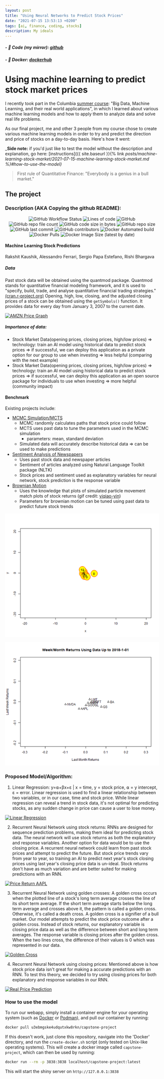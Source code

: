 ```yaml
---
layout: post
title: "Using Neural Networks to Predict Stock Prices"
date: "2021-07-15 13:53:13 +0200"
tags: [ai, finance, coding, stocks]
description: My ideals
---
```


##### - 🔨 Code (my mirror): [github](https://github.com/Ferryistaken/Capstone-mirror)
##### - 🐳 Docker: [dockerhub](https://hub.docker.com/r/u3ebmgske4udqutxkw8rkn/capstone-project)

# Using machine learning to predict stock market prices

I recently took part in the Columbia [summer course](https://precollege.sps.columbia.edu/highschool/online/courses/3-week/big-data-machine-learning-and-their-real-world-applications): "Big Data, Machine Learning, and their real world applications", in which I learned about various machine learning models and how to apply them to analyze data and solve real life problems.

As our final project, me and other 3 people from my course chose to create various machine learning models in order to try and predict the direction and price of stocks on a day-to-day basis. Here's how it went:

_**Side note:** if you'd just like to test the model without the description and explanation, go here: [instructions]({{ site.baseurl }}{% link _posts/machine-learning-stock-market/2021-07-15-machine-learning-stock-market.md %}#how-to-use-the-model)_

> First rule of Quantitative Finance:
> "Everybody is a genius in a bull market."

## The project

### Description (AKA Copying the github README):

<div align="center">
	<img alt="GitHub Workflow Status" src="https://img.shields.io/github/workflow/status/RB3572/Capstone/lint-project">
	<img alt="Lines of code" src="https://img.shields.io/tokei/lines/github/RB3572/Capstone">
	<img alt="GitHub" src="https://img.shields.io/github/license/RB3572/Capstone">
	<img alt="GitHub repo file count" src="https://img.shields.io/github/directory-file-count/RB3572/Capstone">
	<img alt="GitHub code size in bytes" src="https://img.shields.io/github/languages/code-size/RB3572/Capstone">
	<img alt="GitHub repo size" src="https://img.shields.io/github/repo-size/RB3572/Capstone">
	<img alt="GitHub last commit" src="https://img.shields.io/github/last-commit/RB3572/Capstone">
	<img alt="GitHub contributors" src="https://img.shields.io/github/contributors/RB3572/Capstone">
	<img alt="Docker Automated build" src="https://img.shields.io/docker/automated/u3ebmgske4udqutxkw8rkn/capstone-project">
	<img alt="Docker Pulls" src="https://img.shields.io/docker/pulls/u3ebmgske4udqutxkw8rkn/capstone-project">
	<img alt="Docker Image Size (latest by date)" src="https://img.shields.io/docker/image-size/u3ebmgske4udqutxkw8rkn/capstone-project">
</div>

#### Machine Learning Stock Predictions
Rakshit Kaushik, Alessandro Ferrari, Sergio Papa Estefano, Rishi Bhargava

##### Data
Past stock data will be obtained using the quantmod package. Quantmod stands for quantitative financial modeling framework, and it is used to "specify, build, trade, and analyse quantitative financial trading strategies."[(cran.r-project.org)](https://cran.r-project.org/web/packages/quantmod/quantmod.pdf) Opening, high, low, closing, and the adjusted closing prices of a stock can be obtained using the ``` getSymbols() ``` function. It provides data for every day from January 3, 2007 to the current date. 

[![AMZN Price Graph](https://i.ibb.co/DfHkKGf/ef221867-8547-4e7b-8a9c-8455011de2bb.png)](https://i.ibb.co/DfHkKGf/ef221867-8547-4e7b-8a9c-8455011de2bb.png)

##### Importance of data: 
- Stock Market Data(opening prices, closing prices, high/low prices) => technology: train an AI model using historical data to predict stock prices => if successful, we can deploy this application as a private option for our group to use when investing => less helpful (comparing with the next example)
- Stock Market Data(opening prices, closing prices, high/low prices) => technology: train an AI model using historical data to predict stock prices => if successful, we can deploy this application as an open source package for individuals to use when investing => more helpful (community impact)
#### Benchmark 
Existing projects include:
- [MCMC Simulation/MCTS](https://github.com/yiqiao-yin/Introduction-to-Machine-Learning-Big-Data-and-Application/blob/main/scripts/R/2021Summer/day_3.R)
	- MCMC randomly calculates paths that stock price could follow
	- MCTS uses past data to tune the parameters used in the MCMC simulation
		- parameters: mean, standard deviation
	- Simulated data will accurately describe historical data => can be used to make predictions
- [Sentiment Analysis of Newspapers](https://github.com/dineshdaultani/StockPredictions)
	- Uses past stock data and newspaper articles
	- Sentiment of articles analyzed using Natural Language Toolkit package (NLTK)
	- Stock prices and sentiment used as explanatory variables for neural network, stock prediction is the response variable
- [Brownian Motion](https://github.com/yiqiao-yin/Introduction-to-Machine-Learning-Big-Data-and-Application/blob/main/scripts/R/2021Summer/day_4.R)
	- Uses the knowledge that plots of simulated particle movement match plots of stock returns (gif credit: [yiqiao-yin](https://github.com/yiqiao-yin/Introduction-to-Machine-Learning-Big-Data-and-Application/blob/main/docs/big-data-machine-learning/notes/Day3.md))
	- Parameters for brownian motion can be tuned using past data to predict future stock trends

[![Brownian Motion](https://raw.githubusercontent.com/yiqiao-yin/Introduction-to-Machine-Learning-Big-Data-and-Application/main/pics/brownian-motion.gif)](https://raw.githubusercontent.com/yiqiao-yin/Introduction-to-Machine-Learning-Big-Data-and-Application/main/pics/brownian-motion.gif)

[![Stock Market Returns](https://raw.githubusercontent.com/yiqiao-yin/Introduction-to-Machine-Learning-Big-Data-and-Application/main/pics/cross-section-stock-returns.gif)](https://raw.githubusercontent.com/yiqiao-yin/Introduction-to-Machine-Learning-Big-Data-and-Application/main/pics/cross-section-stock-returns.gif)

### Proposed Model/Algorithm: 
1) Linear Regression: y=⍺+βx+ε | x = time, y = stock price, ⍺ = y intercept, ε = error. Linear regression is used to find a linear relationship between two variables, or in our case, time and stock price. While linear regression can reveal a trend in stock data, it's not optimal for predicting stocks, as any sudden change in price can cause a user to lose money.

[![Linear Regression](https://i.ibb.co/XjS5Cqp/91cf0ec1-0a0e-4c28-9dff-ad554150d080.png)](https://raw.githubusercontent.com/yiqiao-yin/Introduction-to-Machine-Learning-Big-Data-and-Application/main/pics/cross-section-stock-returns.gif)


2) Recurrent Neural Network using stock returns: RNNs are designed for sequence prediction problems, making them ideal for predicting stock data. The neural network will use stock returns as both the explanatory and response variables. Another option for data would be to use the closing price. A recurrent neural network could learn from past stock prices and attempt to predict the future. But stock price trends vary from year to year, so training an AI to predict next year's stock closing prices using last year's closing price data is un-ideal. Stock returns don't have as much variation and are better suited for making predictions with an RNN. 


[![Price Return AAPL](https://i.ibb.co/fVWkHCZ/aapl-returns.png)](https://i.ibb.co/fVWkHCZ/aapl-returns.png)

	
3) Recurrent Neural Network using golden crosses: A golden cross occurs when the plotted line of a stock's long term average crosses the line of its short term average. If the short term average starts below the long term average and crosses above it, the pattern is called a golden cross. Otherwise, it's called a death cross. A golden cross is a signifier of a bull market. Our model attempts to predict the stock price outcome after a golden cross. Instead of stock returns, our explanatory variable is closing price data as well as the difference between short and long term averages. The response variable is closing prices after the golden cross.  When the two lines cross, the difference of their values is 0 which was represented in our data. 

[![Golden Cross](https://i.ibb.co/rGDzzCW/Screen-Shot-2021-07-05-at-2-06-25-PM.png)](https://i.ibb.co/rGDzzCW/Screen-Shot-2021-07-05-at-2-06-25-PM.png)
 
 4) Recurrent Neural Network using closing prices: Mentioned above is how stock price data isn't great for making a accurate predictions with an RNN. To test this theory, we decided to try using closing prices for both explanatory and response variables in our RNN. 

[![Real Price Prediction](https://i.ibb.co/qY0B1kP/aapl-price.png)](https://i.ibb.co/qY0B1kP/aapl-price.png)
	
### How to use the model
	
To run our webapp, simply install a container engine for your operating system (such as [Docker](https://www.docker.com/) or [Podman](https://podman.io/)), and pull our container by running:

```bash
docker pull u3ebmgske4udqutxkw8rkn/capstone-project
```

If this doesn't work, just clone this repository, navigate into the 'Docker' directory, and run the `create-docker.sh` script (only tested on Unix-like operating systems). This will create a docker image called `capstone-project`, which can then be used by running:

```bash
docker run --rm -p 3838:3838 localhost/capstone-project:latest
```

This will start the shiny server on `http://127.0.0.1:3838`


[jekyll-docs]: https://jekyllrb.com/docs/home
[jekyll-gh]:   https://github.com/jekyll/jekyll
[jekyll-talk]: https://talk.jekyllrb.com